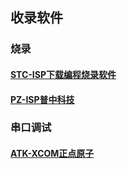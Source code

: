 ## 收录软件
### 烧录
#### [STC-ISP下载编程烧录软件](https://www.stcmcudata.com/index.htm)
#### [PZ-ISP普中科技](http://www.prechin.cn/index.html)
### 串口调试
#### [ATK-XCOM正点原子](http://www.openedv.com/docs/tool/ruanjian/ATK-XCOM.html)
